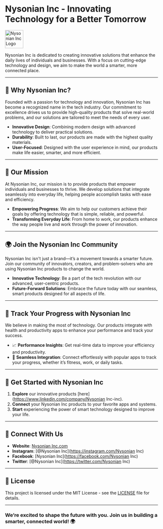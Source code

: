 # Nysonian Inc - Innovating Technology for a Better Tomorrow

<img src="https://github.com/user-attachments/assets/77aeb65b-3e02-42ca-982e-9441240c6bba" alt="Nysonian Inc Logo" width="60"/>

Nysonian Inc is dedicated to creating innovative solutions that enhance the daily lives of individuals and businesses. With a focus on cutting-edge technology and design, we aim to make the world a smarter, more connected place.

---

## 🌟 **Why Nysonian Inc?**

Founded with a passion for technology and innovation, Nysonian Inc has become a recognized name in the tech industry. Our commitment to excellence drives us to provide high-quality products that solve real-world problems, and our solutions are tailored to meet the needs of every user.

- **Innovative Design**: Combining modern design with advanced technology to deliver practical solutions.
- **Durability**: Built to last, our products are made with the highest quality materials.
- **User-Focused**: Designed with the user experience in mind, our products make life easier, smarter, and more efficient.

---

## 🚀 **Our Mission**

At Nysonian Inc, our mission is to provide products that empower individuals and businesses to thrive. We develop solutions that integrate seamlessly into everyday life, helping people accomplish tasks with ease and efficiency.

- **Empowering Progress**: We aim to help our customers achieve their goals by offering technology that is simple, reliable, and powerful.
- **Transforming Everyday Life**: From home to work, our products enhance the way people live and work through the power of innovation.

---

## 🌍 **Join the Nysonian Inc Community**

Nysonian Inc isn't just a brand—it’s a movement towards a smarter future. Join our community of innovators, creators, and problem-solvers who are using Nysonian Inc products to change the world.

- **Innovative Technology**: Be a part of the tech revolution with our advanced, user-centric products.
- **Future-Forward Solutions**: Embrace the future today with our seamless, smart products designed for all aspects of life.

---

## 📲 **Track Your Progress with Nysonian Inc**

We believe in making the most of technology. Our products integrate with health and productivity apps to enhance your performance and track your success.

- 📈 **Performance Insights**: Get real-time data to improve your efficiency and productivity.
- 🔄 **Seamless Integration**: Connect effortlessly with popular apps to track your progress, whether it’s fitness, work, or daily tasks.

---

## 🔧 **Get Started with Nysonian Inc**

1. **Explore** our innovative products [here](https://www.linkedin.com/company/Nysonian Inc-inc).
2. **Connect** your Nysonian Inc products to your favorite apps and systems.
3. **Start** experiencing the power of smart technology designed to improve your life.

---

## 💬 **Connect With Us**

- **Website**: [Nysonian Inc.com](https://yourwebsite.com)
- **Instagram**: [@Nysonian Inc](https://instagram.com/Nysonian Inc)
- **Facebook**: [Nysonian Inc](https://facebook.com/Nysonian Inc)
- **Twitter**: [@Nysonian Inc](https://twitter.com/Nysonian Inc)

---

## 📝 **License**

This project is licensed under the MIT License - see the [LICENSE](LICENSE) file for details.

---

### We’re excited to shape the future with you. Join us in building a smarter, connected world! 🌍
